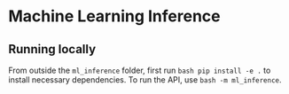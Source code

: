 # Machine Learning Inference

## Running locally

From outside the `ml_inference` folder, first run ```bash pip install -e .``` to install necessary dependencies.
To run the API, use ```bash -m ml_inference```.
